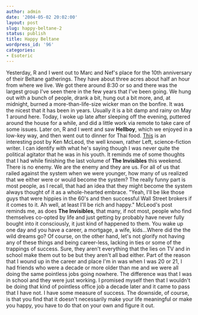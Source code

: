 ```yaml
---
author: admin
date: '2004-05-02 20:02:00'
layout: post
slug: happy-beltane-2
status: publish
title: Happy Beltane
wordpress_id: '96'
categories:
- Esoteric
---
```


Yesterday, R and I went out to Marc and Nef's place for the 10th
anniversary of their Beltane gatherings. They have about three acres
about half an hour from where we live. We got there around 8:30 or so
and there was the largest group I've seen there in the few years that
I've been going. We hung out with a bunch of people, drank a bit, hung
out a bit more, and, at midnight, burned a more-than-life-size wicker
man on the bonfire. It was the nicest that it has been in years. Usually
it is a bit damp and rainy on May 1 around here. Today, I woke up late
after sleeping off the evening, puttered around the house for a while,
and did a little work via remote to take care of some issues. Later on,
R and I went and saw **Hellboy**, which we enjoyed in a low-key way, and
then went out to dinner for Thai food.
[This](http://kenmacleod.blogspot.com/2004_05_01_kenmacleod_archive.html#108349309892487667)
is an interesting post by Ken McLeod, the well known, rather Left,
science-fiction writer. I can identify with what he's saying though I
was never quite the political agitator that he was in his youth. It
reminds me of some thoughts that I had while finishing the last volume
of **The Invisibles** this weekend. There is no enemy. We are the enemy
and they are us. For all of us that railed against the system when we
were younger, how many of us realized that we either were or would
become the system? The really funny part is most people, as I recall,
that had an idea that they might become the system always thought of it
as a whole-hearted embrace. "Yeah, I'll be like those guys that were
hippies in the 60's and then successful Wall Street brokers if it comes
to it. Ah well, at least I'll be rich and happy." McLeod's post reminds
me, as does **The Invisibles**, that many, if not most, people who find
themselves co-opted by life and just getting by probably have never
fully bought into it consciously, it just kind of happened to them. You
wake up one day and you have a career, a mortgage, a wife, kids...Where
did the the wild dreams go? Of course, on the other hand, let's not
glorify not having any of these things and being career-less, lacking in
ties or some of the trappings of success. Sure, they aren't everything
that the lies on TV and in school make them out to be but they aren't
all bad either. Part of the reason that I wound up in the career and
place I'm in was when I was 20 or 21, I had friends who were a decade or
more older than me and we were all doing the same pointless jobs going
nowhere. The difference was that I was in school and they were just
working. I promised myself then that I wouldn't be doing that kind of
pointless office job a decade later and it came to pass that I have not.
I have some measure of success. The downside, of course, is that you
find that it doesn't necessarily make your life meaningful or make you
happy, you have to do that on your own and figure it out.
